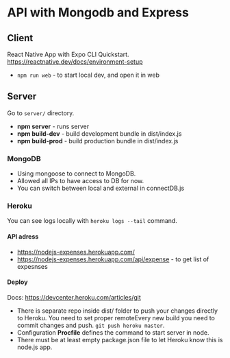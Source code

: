 # API with Mongodb and Express
## Client
React Native App with Expo CLI Quickstart.
https://reactnative.dev/docs/environment-setup

* `npm run web` - to start local dev, and open it in web
## Server
Go to `server/` directory.
* **npm server** - runs server
* **npm build-dev** - build development bundle in dist/index.js 
* **npm build-prod** - build production bundle in dist/index.js
### MongoDB
* Using mongoose to connect to MongoDB.
* Allowed all IPs to have access to DB for now.
* You can switch between local and external in connectDB.js
### Heroku
You can see logs locally with `heroku logs --tail` command.
#### API adress
* https://nodejs-expenses.herokuapp.com/
* https://nodejs-expenses.herokuapp.com/api/expense - to get list of expesnses
#### Deploy
Docs: https://devcenter.heroku.com/articles/git  
* There is separate repo inside dist/ folder to push your changes directly to Heroku. You need to set proper remoteEvery new build you need to commit changes and push. `git push heroku master`.
* Configuration **Procfile** defines the command to start server in node.  
* There must be at least empty package.json file to let Heroku know this is node.js app.
